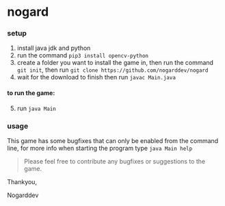 # nogard
### setup
1) install java jdk and python
2) run the command `pip3 install opencv-python`
3) create a folder you want to install the game in, then run the command `git init`, then run `git clone https://github.com/nogarddev/nogard`
4) wait for the download to finish then run `javac Main.java`
#### to run the game:
5) run `java Main`
### usage
This game has some bugfixes that can only be enabled from the command line, for more info when starting the program type `java Main help`

> Please feel free to contribute any bugfixes or suggestions to the game.

Thankyou,

Nogarddev

